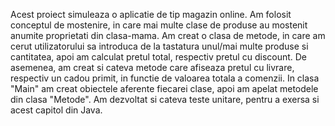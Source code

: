Acest proiect simuleaza o aplicatie de tip magazin online. Am folosit conceptul de mostenire, in care mai multe clase de produse au mostenit anumite proprietati din clasa-mama.
Am creat o clasa de metode, in care am cerut utilizatorului sa introduca de la tastatura unul/mai multe produse si cantitatea, apoi am calculat pretul total, respectiv pretul cu discount.
De asemenea, am creat si cateva metode care afiseaza pretul cu livrare, respectiv un cadou primit, in functie de valoarea totala a comenzii.
In clasa "Main" am creat obiectele aferente fiecarei clase, apoi am apelat metodele din clasa "Metode".
Am dezvoltat si cateva teste unitare, pentru a exersa si acest capitol din Java.
